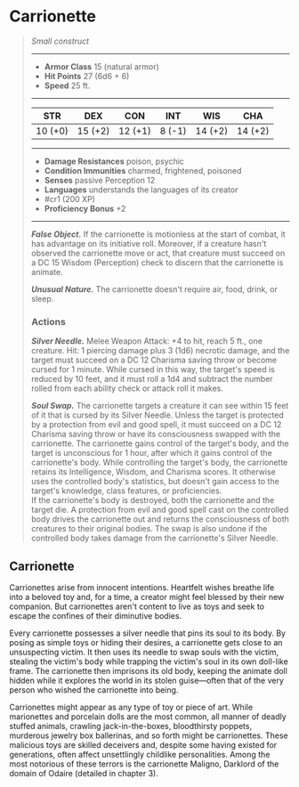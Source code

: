 # Carrionette
>*Small construct*
>___
>- **Armor Class** 15 (natural armor)
>- **Hit Points** 27 (6d6 + 6)
>- **Speed** 25 ft.
>___
>|STR|DEX|CON|INT|WIS|CHA|
>|:---:|:---:|:---:|:---:|:---:|:---:|
>|10 (+0)|15 (+2)|12 (+1)|8 (-1)|14 (+2)|14 (+2)|
>___
>- **Damage Resistances** poison, psychic
>- **Condition Immunities** charmed, frightened, poisoned
>- **Senses** passive Perception 12
>- **Languages** understands the languages of its creator
>- #cr1 (200 XP)
>- **Proficiency Bonus** +2
>___
>***False Object.*** If the carrionette is motionless at the start of combat, it has advantage on its initiative roll. Moreover, if a creature hasn't observed the carrionette move or act, that creature must succeed on a DC 15 Wisdom (Perception) check to discern that the carrionette is animate.  
>
>***Unusual Nature.*** The carrionette doesn't require air, food, drink, or sleep.  
>
>### Actions
>***Silver Needle.*** Melee Weapon Attack: +4 to hit, reach 5 ft., one creature. Hit: 1 piercing damage plus 3 (1d6) necrotic damage, and the target must succeed on a DC 12 Charisma saving throw or become cursed for 1 minute. While cursed in this way, the target's speed is reduced by 10 feet, and it must roll a 1d4 and subtract the number rolled from each ability check or attack roll it makes.  
>
>***Soul Swap.*** The carrionette targets a creature it can see within 15 feet of it that is cursed by its Silver Needle. Unless the target is protected by a protection from evil and good spell, it must succeed on a DC 12 Charisma saving throw or have its consciousness swapped with the carrionette. The carrionette gains control of the target's body, and the target is unconscious for 1 hour, after which it gains control of the carrionette's body. While controlling the target's body, the carrionette retains its Intelligence, Wisdom, and Charisma scores. It otherwise uses the controlled body's statistics, but doesn't gain access to the target's knowledge, class features, or proficiencies.  
>If the carrionette's body is destroyed, both the carrionette and the target die. A protection from evil and good spell cast on the controlled body drives the carrionette out and returns the consciousness of both creatures to their original bodies. The swap is also undone if the controlled body takes damage from the carrionette's Silver Needle.

## Carrionette

Carrionettes arise from innocent intentions. Heartfelt wishes breathe life into a beloved toy and, for a time, a creator might feel blessed by their new companion. But carrionettes aren't content to live as toys and seek to escape the confines of their diminutive bodies.

Every carrionette possesses a silver needle that pins its soul to its body. By posing as simple toys or hiding their desires, a carrionette gets close to an unsuspecting victim. It then uses its needle to swap souls with the victim, stealing the victim's body while trapping the victim's soul in its own doll-like frame. The carrionette then imprisons its old body, keeping the animate doll hidden while it explores the world in its stolen guise—often that of the very person who wished the carrionette into being.

Carrionettes might appear as any type of toy or piece of art. While marionettes and porcelain dolls are the most common, all manner of deadly stuffed animals, crawling jack-in-the-boxes, bloodthirsty poppets, murderous jewelry box ballerinas, and so forth might be carrionettes. These malicious toys are skilled deceivers and, despite some having existed for generations, often affect unsettlingly childlike personalities. Among the most notorious of these terrors is the carrionette Maligno, Darklord of the domain of Odaire (detailed in chapter 3).